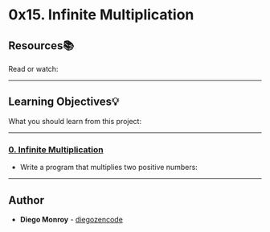 # 0x15. Infinite Multiplication

## Resources:books:
Read or watch:

---
## Learning Objectives:bulb:
What you should learn from this project:

---

### [0. Infinite Multiplication](./0-mul.c)
* Write a program that multiplies two positive numbers:

---

## Author
* **Diego Monroy** - [diegozencode](https://github.com/diegozencode)